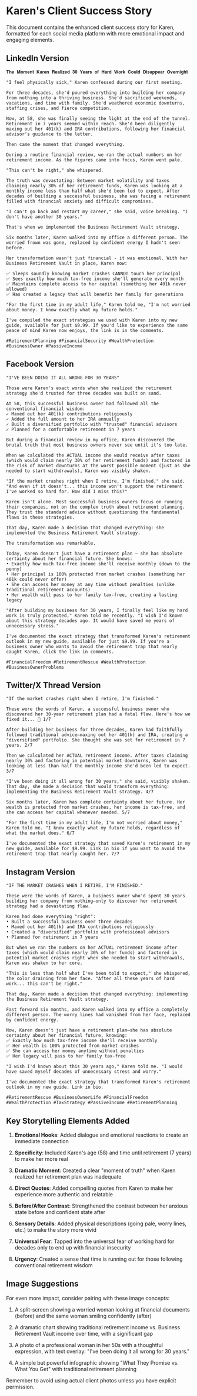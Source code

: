 # Karen's Client Success Story

This document contains the enhanced client success story for Karen, formatted for each social media platform with more emotional impact and engaging elements.

## LinkedIn Version

```
𝐓𝐡𝐞 𝐌𝐨𝐦𝐞𝐧𝐭 𝐊𝐚𝐫𝐞𝐧 𝐑𝐞𝐚𝐥𝐢𝐳𝐞𝐝 𝟑𝟎 𝐘𝐞𝐚𝐫𝐬 𝐨𝐟 𝐇𝐚𝐫𝐝 𝐖𝐨𝐫𝐤 𝐂𝐨𝐮𝐥𝐝 𝐃𝐢𝐬𝐚𝐩𝐩𝐞𝐚𝐫 𝐎𝐯𝐞𝐫𝐧𝐢𝐠𝐡𝐭

"I feel physically sick," Karen confessed during our first meeting.

For three decades, she'd poured everything into building her company from nothing into a thriving business. She'd sacrificed weekends, vacations, and time with family. She'd weathered economic downturns, staffing crises, and fierce competition.

Now, at 58, she was finally seeing the light at the end of the tunnel. Retirement in 7 years seemed within reach. She'd been diligently maxing out her 401(k) and IRA contributions, following her financial advisor's guidance to the letter.

Then came the moment that changed everything.

During a routine financial review, we ran the actual numbers on her retirement income. As the figures came into focus, Karen went pale.

"This can't be right," she whispered.

The truth was devastating: Between market volatility and taxes claiming nearly 30% of her retirement funds, Karen was looking at a monthly income less than half what she'd been led to expect. After decades of building a successful business, she was facing a retirement filled with financial anxiety and difficult compromises.

"I can't go back and restart my career," she said, voice breaking. "I don't have another 30 years."

That's when we implemented the Business Retirement Vault strategy.

Six months later, Karen walked into my office a different person. The worried frown was gone, replaced by confident energy I hadn't seen before.

Her transformation wasn't just financial - it was emotional. With her Business Retirement Vault in place, Karen now:

✅ Sleeps soundly knowing market crashes CANNOT touch her principal
✅ Sees exactly how much tax-free income she'll generate every month
✅ Maintains complete access to her capital (something her 401k never allowed)
✅ Has created a legacy that will benefit her family for generations

"For the first time in my adult life," Karen told me, "I'm not worried about money. I know exactly what my future holds."

I've compiled the exact strategies we used with Karen into my new guide, available for just $9.99. If you'd like to experience the same peace of mind Karen now enjoys, the link is in the comments.

#RetirementPlanning #FinancialSecurity #WealthProtection #BusinessOwner #PassiveIncome
```

## Facebook Version

```
"I'VE BEEN DOING IT ALL WRONG FOR 30 YEARS"

Those were Karen's exact words when she realized the retirement strategy she'd trusted for three decades was built on sand.

At 58, this successful business owner had followed all the conventional financial wisdom:
✓ Maxed out her 401(k) contributions religiously
✓ Added the full amount to her IRA annually 
✓ Built a diversified portfolio with "trusted" financial advisors
✓ Planned for a comfortable retirement in 7 years

But during a financial review in my office, Karen discovered the brutal truth that most business owners never see until it's too late.

When we calculated the ACTUAL income she would receive after taxes (which would claim nearly 30% of her retirement funds) and factored in the risk of market downturns at the worst possible moment (just as she needed to start withdrawals), Karen was visibly shaken.

"If the market crashes right when I retire, I'm finished," she said. "And even if it doesn't... this income won't support the retirement I've worked so hard for. How did I miss this?"

Karen isn't alone. Most successful business owners focus on running their companies, not on the complex truth about retirement planning. They trust the standard advice without questioning the fundamental flaws in these strategies.

That day, Karen made a decision that changed everything: she implemented the Business Retirement Vault strategy.

The transformation was remarkable.

Today, Karen doesn't just have a retirement plan – she has absolute certainty about her financial future. She knows:
• Exactly how much tax-free income she'll receive monthly (down to the penny)
• Her principal is 100% protected from market crashes (something her 401k could never offer)
• She can access her money at any time without penalties (unlike traditional retirement accounts)
• Her wealth will pass to her family tax-free, creating a lasting legacy

"After building my business for 30 years, I finally feel like my hard work is truly protected," Karen told me recently. "I wish I'd known about this strategy decades ago. It would have saved me years of unnecessary stress."

I've documented the exact strategy that transformed Karen's retirement outlook in my new guide, available for just $9.99. If you're a business owner who wants to avoid the retirement trap that nearly caught Karen, click the link in comments.

#FinancialFreedom #RetirementRescue #WealthProtection #BusinessOwnerProblems
```

## Twitter/X Thread Version

```
"If the market crashes right when I retire, I'm finished." 

These were the words of Karen, a successful business owner who discovered her 30-year retirement plan had a fatal flaw. Here's how we fixed it... 🧵 1/7

After building her business for three decades, Karen had faithfully followed traditional advice—maxing out her 401(k) and IRA, creating a "diversified" portfolio. She thought she was set for retirement in 7 years. 2/7

Then we calculated her ACTUAL retirement income. After taxes claiming nearly 30% and factoring in potential market downturns, Karen was looking at less than half the monthly income she'd been led to expect. 3/7

"I've been doing it all wrong for 30 years," she said, visibly shaken. That day, she made a decision that would transform everything: implementing the Business Retirement Vault strategy. 4/7

Six months later, Karen has complete certainty about her future. Her wealth is protected from market crashes, her income is tax-free, and she can access her capital whenever needed. 5/7

"For the first time in my adult life, I'm not worried about money," Karen told me. "I know exactly what my future holds, regardless of what the market does." 6/7

I've documented the exact strategy that saved Karen's retirement in my new guide, available for $9.99. Link in bio if you want to avoid the retirement trap that nearly caught her. 7/7
```

## Instagram Version

```
"IF THE MARKET CRASHES WHEN I RETIRE, I'M FINISHED."

These were the words of Karen, a business owner who'd spent 30 years building her company from nothing—only to discover her retirement strategy had a devastating flaw.

Karen had done everything "right":
• Built a successful business over three decades
• Maxed out her 401(k) and IRA contributions religiously
• Created a "diversified" portfolio with professional advisors
• Planned for retirement in 7 years

But when we ran the numbers on her ACTUAL retirement income after taxes (which would claim nearly 30% of her funds) and factored in potential market crashes right when she needed to start withdrawals, Karen was shaken to her core.

"This is less than half what I've been told to expect," she whispered, the color draining from her face. "After all these years of hard work... this can't be right."

That day, Karen made a decision that changed everything: implementing the Business Retirement Vault strategy.

Fast forward six months, and Karen walked into my office a completely different person. The worry lines had vanished from her face, replaced by confident energy.

Now, Karen doesn't just have a retirement plan—she has absolute certainty about her financial future, knowing:
✅ Exactly how much tax-free income she'll receive monthly
✅ Her wealth is 100% protected from market crashes
✅ She can access her money anytime without penalties
✅ Her legacy will pass to her family tax-free

"I wish I'd known about this 30 years ago," Karen told me. "I would have saved myself decades of unnecessary stress and worry."

I've documented the exact strategy that transformed Karen's retirement outlook in my new guide. Link in bio.

#RetirementRescue #BusinessOwnerLife #FinancialFreedom #WealthProtection #TaxStrategy #PassiveIncome #RetirementPlanning
```

## Key Storytelling Elements Added

1. **Emotional Hooks**: Added dialogue and emotional reactions to create an immediate connection

2. **Specificity**: Included Karen's age (58) and time until retirement (7 years) to make her more real

3. **Dramatic Moment**: Created a clear "moment of truth" when Karen realized her retirement plan was inadequate

4. **Direct Quotes**: Added compelling quotes from Karen to make her experience more authentic and relatable

5. **Before/After Contrast**: Strengthened the contrast between her anxious state before and confident state after

6. **Sensory Details**: Added physical descriptions (going pale, worry lines, etc.) to make the story more vivid

7. **Universal Fear**: Tapped into the universal fear of working hard for decades only to end up with financial insecurity

8. **Urgency**: Created a sense that time is running out for those following conventional retirement wisdom

## Image Suggestions

For even more impact, consider pairing with these image concepts:

1. A split-screen showing a worried woman looking at financial documents (before) and the same woman smiling confidently (after)

2. A dramatic chart showing traditional retirement income vs. Business Retirement Vault income over time, with a significant gap

3. A photo of a professional woman in her 50s with a thoughtful expression, with text overlay: "I've been doing it all wrong for 30 years."

4. A simple but powerful infographic showing "What They Promise vs. What You Get" with traditional retirement planning

Remember to avoid using actual client photos unless you have explicit permission.
